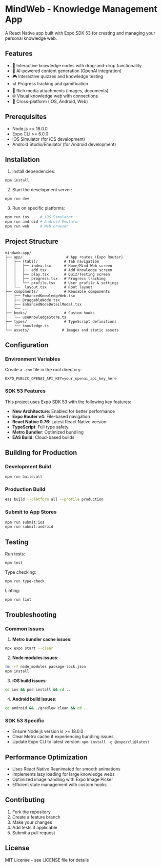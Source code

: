 # MindWeb - Knowledge Management App

A React Native app built with Expo SDK 53 for creating and managing your personal knowledge web.

## Features

- 🧠 Interactive knowledge nodes with drag-and-drop functionality
- 🎯 AI-powered content generation (OpenAI integration)
- 🎮 Interactive quizzes and knowledge testing
- 📊 Progress tracking and gamification
- 🎨 Rich media attachments (images, documents)
- 🌐 Visual knowledge web with connections
- 📱 Cross-platform (iOS, Android, Web)

## Prerequisites

- Node.js >= 18.0.0
- Expo CLI >= 6.0.0
- iOS Simulator (for iOS development)
- Android Studio/Emulator (for Android development)

## Installation

1. Install dependencies:
```bash
npm install
```

2. Start the development server:
```bash
npm run dev
```

3. Run on specific platforms:
```bash
npm run ios     # iOS Simulator
npm run android # Android Emulator
npm run web     # Web browser
```

## Project Structure

```
mindweb-app/
├── app/                    # App routes (Expo Router)
│   ├── (tabs)/            # Tab navigation
│   │   ├── index.tsx      # Home/Mind Web screen
│   │   ├── add.tsx        # Add Knowledge screen
│   │   ├── play.tsx       # Quiz/Testing screen
│   │   ├── progress.tsx   # Progress tracking
│   │   └── profile.tsx    # User profile & settings
│   └── _layout.tsx        # Root layout
├── components/            # Reusable components
│   ├── EnhancedKnowledgeWeb.tsx
│   ├── DraggableNode.tsx
│   ├── EnhancedNodeDetailModal.tsx
│   └── ...
├── hooks/                 # Custom hooks
│   └── useKnowledgeStore.ts
├── types/                 # TypeScript definitions
│   └── knowledge.ts
└── assets/               # Images and static assets
```

## Configuration

### Environment Variables

Create a `.env` file in the root directory:

```env
EXPO_PUBLIC_OPENAI_API_KEY=your_openai_api_key_here
```

### SDK 53 Features

This project uses Expo SDK 53 with the following key features:

- **New Architecture**: Enabled for better performance
- **Expo Router v4**: File-based navigation
- **React Native 0.76**: Latest React Native version
- **TypeScript**: Full type safety
- **Metro Bundler**: Optimized bundling
- **EAS Build**: Cloud-based builds

## Building for Production

### Development Build
```bash
npm run build:all
```

### Production Build
```bash
eas build --platform all --profile production
```

### Submit to App Stores
```bash
npm run submit:ios
npm run submit:android
```

## Testing

Run tests:
```bash
npm test
```

Type checking:
```bash
npm run type-check
```

Linting:
```bash
npm run lint
```

## Troubleshooting

### Common Issues

1. **Metro bundler cache issues**:
```bash
npx expo start --clear
```

2. **Node modules issues**:
```bash
rm -rf node_modules package-lock.json
npm install
```

3. **iOS build issues**:
```bash
cd ios && pod install && cd ..
```

4. **Android build issues**:
```bash
cd android && ./gradlew clean && cd ..
```

### SDK 53 Specific

- Ensure Node.js version is >= 18.0.0
- Clear Metro cache if experiencing bundling issues
- Update Expo CLI to latest version: `npm install -g @expo/cli@latest`

## Performance Optimization

- Uses React Native Reanimated for smooth animations
- Implements lazy loading for large knowledge webs
- Optimized image handling with Expo Image Picker
- Efficient state management with custom hooks

## Contributing

1. Fork the repository
2. Create a feature branch
3. Make your changes
4. Add tests if applicable
5. Submit a pull request

## License

MIT License - see LICENSE file for details